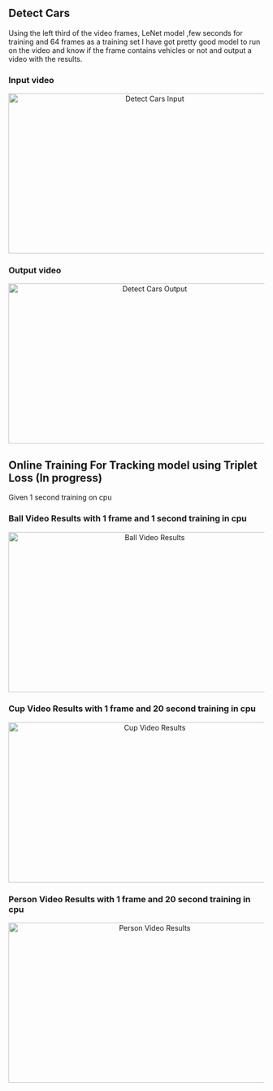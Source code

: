 ## Detect Cars

Using the left third of the video frames, LeNet model ,few seconds for training and 64 frames as a training set I have got pretty good model to run on the video and know if the frame contains vehicles or not and output a video with the results.
### Input video
<div align="center">
  <a href="https://youtu.be/1DFNfcQEPZc">
    <img src="https://img.youtube.com/vi/1DFNfcQEPZc/0.jpg" alt="Detect Cars Input" width="560" height="315">
  </a>
 </div>
 
### Output video
<div align="center">
  <a href="https://youtu.be/cPgxBGtZPpw">
    <img src="https://img.youtube.com/vi/cPgxBGtZPpw/0.jpg" alt="Detect Cars Output" width="560" height="315">
  </a>
 </div>

## Online Training For Tracking model using Triplet Loss (In progress)

Given 1 second training on cpu 

### Ball Video Results with 1 frame and 1 second training in cpu
<div align="center">
  <a href="https://youtu.be/InDSKbGNLo4">
    <img src="https://img.youtube.com/vi/InDSKbGNLo4/0.jpg" alt="Ball Video Results" width="560" height="315">
  </a>
 </div>
 
### Cup Video Results with 1 frame and 20 second training in cpu
<div align="center">
  <a href="https://youtu.be/KCfmeNykb8k">
    <img src="https://img.youtube.com/vi/KCfmeNykb8k/0.jpg" alt="Cup Video Results" width="560" height="315">
  </a>
 </div>
 
 
### Person Video Results with 1 frame and 20 second training in cpu
<div align="center">
  <a href="https://youtu.be/Ju-CBBEn0CU">
    <img src="https://img.youtube.com/vi/CBBEn0CU/0.jpg" alt="Person Video Results" width="560" height="315">
  </a>
 </div>
 
